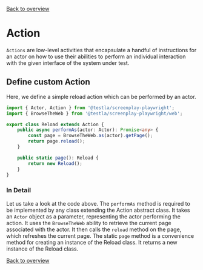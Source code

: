 [Back to overview](../guides.md)

# Action

`Actions` are low-level activities that encapsulate a handful of instructions for an actor on how to use their abilities to perform an individual interaction with the given interface of the system under test.

## Define custom Action

Here, we define a simple reload action which can be performed by an actor.

```typescript
import { Actor, Action } from '@testla/screenplay-playwright';
import { BrowseTheWeb } from '@testla/screenplay-playwright/web';

export class Reload extends Action {
    public async performAs(actor: Actor): Promise<any> {
        const page = BrowseTheWeb.as(actor).getPage();
        return page.reload();
    }

    public static page(): Reload {
        return new Reload();
    }
}
```
### In Detail

Let us take a look at the code above. The `performAs` method is required to be implemented by any class extending the Action abstract class. It takes an `Actor` object as a parameter, representing the actor performing the action. It uses the `BrowseTheWeb` ability to retrieve the current page associated with the actor. It then calls the `reload` method on the page, which refreshes the current page. 
The static `page` method is a convenience method for creating an instance of the Reload class. It returns a new instance of the Reload class. 

[Back to overview](../guides.md)